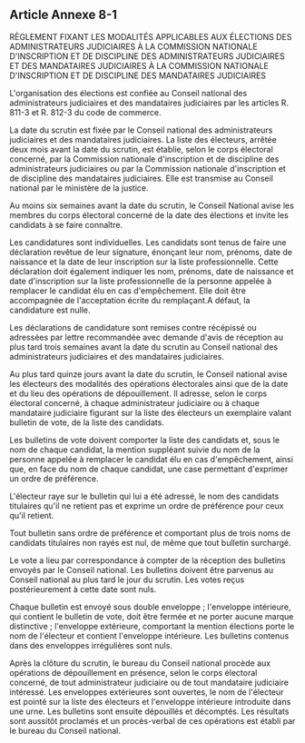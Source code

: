 Article Annexe 8-1
----
RÈGLEMENT FIXANT LES MODALITÉS APPLICABLES AUX ÉLECTIONS DES ADMINISTRATEURS
JUDICIAIRES À LA COMMISSION NATIONALE D'INSCRIPTION ET DE DISCIPLINE DES
ADMINISTRATEURS JUDICIAIRES ET DES MANDATAIRES JUDICIAIRES À LA COMMISSION
NATIONALE D'INSCRIPTION ET DE DISCIPLINE DES MANDATAIRES JUDICIAIRES

L'organisation des élections est confiée au Conseil national des administrateurs
judiciaires et des mandataires judiciaires par les articles R. 811-3 et R. 812-3
du code de commerce.

La date du scrutin est fixée par le Conseil national des administrateurs
judiciaires et des mandataires judiciaires. La liste des électeurs, arrêtée deux
mois avant la date du scrutin, est établie, selon le corps électoral concerné,
par la Commission nationale d'inscription et de discipline des administrateurs
judiciaires ou par la Commission nationale d'inscription et de discipline des
mandataires judiciaires. Elle est transmise au Conseil national par le ministère
de la justice.

Au moins six semaines avant la date du scrutin, le Conseil National avise les
membres du corps électoral concerné de la date des élections et invite les
candidats à se faire connaître.

Les candidatures sont individuelles. Les candidats sont tenus de faire une
déclaration revêtue de leur signature, énonçant leur nom, prénoms, date de
naissance et la date de leur inscription sur la liste professionnelle. Cette
déclaration doit également indiquer les nom, prénoms, date de naissance et date
d'inscription sur la liste professionnelle de la personne appelée à remplacer le
candidat élu en cas d'empêchement. Elle doit être accompagnée de l'acceptation
écrite du remplaçant.A défaut, la candidature est nulle.

Les déclarations de candidature sont remises contre récépissé ou adressées par
lettre recommandée avec demande d'avis de réception au plus tard trois semaines
avant la date du scrutin au Conseil national des administrateurs judiciaires et
des mandataires judiciaires.

Au plus tard quinze jours avant la date du scrutin, le Conseil national avise
les électeurs des modalités des opérations électorales ainsi que de la date et
du lieu des opérations de dépouillement. Il adresse, selon le corps électoral
concerné, à chaque administrateur judiciaire ou à chaque mandataire judiciaire
figurant sur la liste des électeurs un exemplaire valant bulletin de vote, de la
liste des candidats.

Les bulletins de vote doivent comporter la liste des candidats et, sous le nom
de chaque candidat, la mention suppléant suivie du nom de la personne appelée à
remplacer le candidat élu en cas d'empêchement, ainsi que, en face du nom de
chaque candidat, une case permettant d'exprimer un ordre de préférence.

L'électeur raye sur le bulletin qui lui a été adressé, le nom des candidats
titulaires qu'il ne retient pas et exprime un ordre de préférence pour ceux
qu'il retient.

Tout bulletin sans ordre de préférence et comportant plus de trois noms de
candidats titulaires non rayés est nul, de même que tout bulletin surchargé.

Le vote a lieu par correspondance à compter de la réception des bulletins
envoyés par le Conseil national. Les bulletins doivent être parvenus au Conseil
national au plus tard le jour du scrutin. Les votes reçus postérieurement à
cette date sont nuls.

Chaque bulletin est envoyé sous double enveloppe ; l'enveloppe intérieure, qui
contient le bulletin de vote, doit être fermée et ne porter aucune marque
distinctive ; l'enveloppe extérieure, comportant la mention élections porte le
nom de l'électeur et contient l'enveloppe intérieure. Les bulletins contenus
dans des enveloppes irrégulières sont nuls.

Après la clôture du scrutin, le bureau du Conseil national procède aux
opérations de dépouillement en présence, selon le corps électoral concerné, de
tout administrateur judiciaire ou de tout mandataire judiciaire intéressé. Les
enveloppes extérieures sont ouvertes, le nom de l'électeur est pointé sur la
liste des électeurs et l'enveloppe intérieure introduite dans une urne. Les
bulletins sont ensuite dépouillés et décomptés. Les résultats sont aussitôt
proclamés et un procès-verbal de ces opérations est établi par le bureau du
Conseil national.
